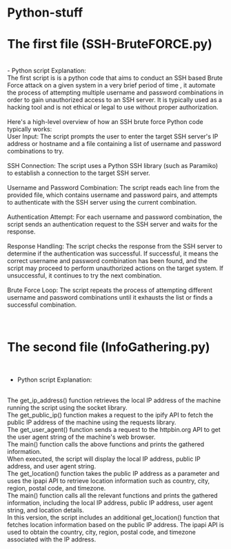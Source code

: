 # Python-stuff
<h1 center="align">The first file (SSH-BruteFORCE.py)</h1> 
<br/>
- Python script Explanation:<br/>
The first script is is a python code that aims to conduct an SSH based Brute Force attack on a given system in a very brief period of time , it automate the process of attempting multiple username and password combinations in order to gain unauthorized access to an SSH server. It is typically used as a hacking tool and is not ethical or legal to use without proper authorization. <br/>
<br/>
Here's a high-level overview of how an SSH brute force Python code typically works:<br/>
User Input: The script prompts the user to enter the target SSH server's IP address or hostname and a file containing a list of username and password combinations to try.<br/>
<br/>
SSH Connection: The script uses a Python SSH library (such as Paramiko) to establish a connection to the target SSH server.<br/>
<br/>
Username and Password Combination: The script reads each line from the provided file, which contains username and password pairs, and attempts to authenticate with the SSH server using the current combination.<br/>
<br/>
Authentication Attempt: For each username and password combination, the script sends an authentication request to the SSH server and waits for the response.<br/>
<br/>
Response Handling: The script checks the response from the SSH server to determine if the authentication was successful. If successful, it means the correct username and password combination has been found, and the script may proceed to perform unauthorized actions on the target system. If unsuccessful, it continues to try the next combination.<br/>
<br/>
Brute Force Loop: The script repeats the process of attempting different username and password combinations until it exhausts the list or finds a successful combination.<br/>
<br/>
<br/>
<h1 center="align">The second file (InfoGathering.py)</h1> <br/>

- Python script Explanation:<br/>
<br/>
The get_ip_address() function retrieves the local IP address of the machine running the script using the socket library.<br/>
The get_public_ip() function makes a request to the ipify API to fetch the public IP address of the machine using the requests library.<br/>
The get_user_agent() function sends a request to the httpbin.org API to get the user agent string of the machine's web browser.<br/>
The main() function calls the above functions and prints the gathered information.<br/>
When executed, the script will display the local IP address, public IP address, and user agent string.<br/>
The get_location() function takes the public IP address as a parameter and uses the ipapi API to retrieve location information such as country, city, region, postal code, and timezone.<br/>
The main() function calls all the relevant functions and prints the gathered information, including the local IP address, public IP address, user agent string, and location details.<br/>
In this version, the script includes an additional get_location() function that fetches location information based on the public IP address. The ipapi API is used to obtain the country, city, region, postal code, and timezone associated with the IP address.<br/>


